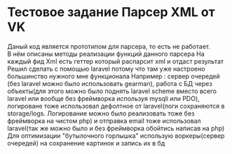 # Тестовое задание Парсер XML от VK
Даный код является прототипом для парсера, то есть не работает.<br>
В нём описаны методы реализации функций данного парсера
На каждый фид Xml есть геттер который распарсит xml и отдаст результат
Решил сделать с помощью laravel потому что там уже настроено большинство нужного мне функционала
Например :
сервер очередей (без laravel можно было использовать gearman),
работа с БД через объекты(для этого можно было поднять laravel scheme вместо всего laravel или вообще без фреймворка используя mysqli или PDO),
логироване тоже использовал дефолтное от laravel(логи сохраняются в storage/logs. Логирование можно было реализовать тоже без фреймворка на чистом php)
и отправка email тоже использовал laravel(так же можно было и без фреймворка обойтись написав на php)
Для оптимизации "бутылочного горлышка" использую воркеры(сервер очередей) на сохранение картинок и запись их в бд
